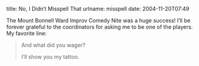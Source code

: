 title: No, I Didn&#x02bc;t Misspell That
urlname: misspell
date: 2004-11-20T07:49

The Mount Bonnell Ward Improv Comedy Nite was a huge success! I&#x02bc;ll be forever grateful to the coordinators for asking me to be one of the players. My favorite line:

>  
> And what did you wager?
> 
>  
> I&#x02bc;ll show you my tattoo.
> 